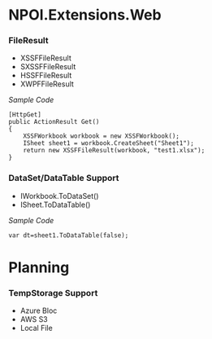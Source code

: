 # NPOI.Extensions.Web

### FileResult
- XSSFFileResult
- SXSSFFileResult
- HSSFFileResult
- XWPFFileResult

*Sample Code*
```
[HttpGet]
public ActionResult Get()
{
    XSSFWorkbook workbook = new XSSFWorkbook();
    ISheet sheet1 = workbook.CreateSheet("Sheet1");
    return new XSSFFileResult(workbook, "test1.xlsx");
}
```

### DataSet/DataTable Support
- IWorkbook.ToDataSet()
- ISheet.ToDataTable()

*Sample Code*

```var dt=sheet1.ToDataTable(false);```

# Planning
### TempStorage Support
- Azure Bloc
- AWS S3
- Local File


